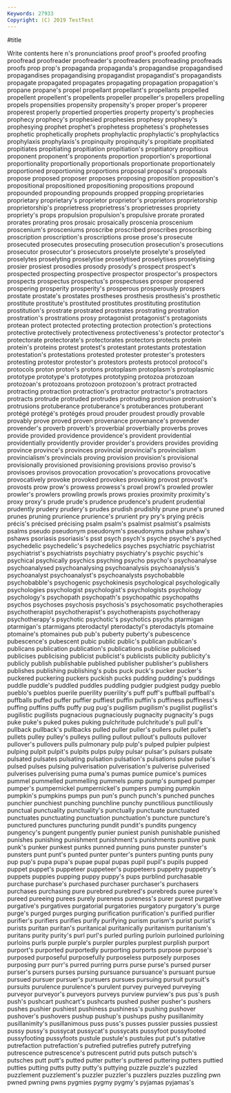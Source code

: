 ```yaml
---
Keywords: 27933
Copyright: (C) 2019 TestTest
---
```


#title

Write contents here
n's pronunciations proof proof's
proofed proofing proofread proofreader proofreader's proofreaders proofreading proofreads proofs prop
prop's propaganda propaganda's propagandise propagandised propagandises propagandising propagandist propagandist's propagandists
propagate propagated propagates propagating propagation propagation's propane propane's propel propellant
propellant's propellants propelled propellent propellent's propellents propeller propeller's propellers propelling
propels propensities propensity propensity's proper proper's properer properest properly propertied
properties property property's prophecies prophecy prophecy's prophesied prophesies prophesy prophesy's
prophesying prophet prophet's prophetess prophetess's prophetesses prophetic prophetically prophets prophylactic
prophylactic's prophylactics prophylaxis prophylaxis's propinquity propinquity's propitiate propitiated propitiates propitiating
propitiation propitiation's propitiatory propitious proponent proponent's proponents proportion proportion's proportional
proportionality proportionally proportionals proportionate proportionately proportioned proportioning proportions proposal proposal's
proposals propose proposed proposer proposes proposing proposition proposition's propositional propositioned
propositioning propositions propound propounded propounding propounds propped propping proprietaries proprietary
proprietary's proprietor proprietor's proprietors proprietorship proprietorship's proprietress proprietress's proprietresses propriety
propriety's props propulsion propulsion's propulsive prorate prorated prorates prorating pros
prosaic prosaically proscenia proscenium proscenium's prosceniums proscribe proscribed proscribes proscribing
proscription proscription's proscriptions prose prose's prosecute prosecuted prosecutes prosecuting prosecution
prosecution's prosecutions prosecutor prosecutor's prosecutors proselyte proselyte's proselyted proselytes proselyting
proselytise proselytised proselytises proselytising prosier prosiest prosodies prosody prosody's prospect
prospect's prospected prospecting prospective prospector prospector's prospectors prospects prospectus prospectus's
prospectuses prosper prospered prospering prosperity prosperity's prosperous prosperously prospers prostate
prostate's prostates prostheses prosthesis prosthesis's prosthetic prostitute prostitute's prostituted prostitutes
prostituting prostitution prostitution's prostrate prostrated prostrates prostrating prostration prostration's prostrations
prosy protagonist protagonist's protagonists protean protect protected protecting protection protection's
protections protective protectively protectiveness protectiveness's protector protector's protectorate protectorate's protectorates
protectors protects protein protein's proteins protest protest's protestant protestants protestation
protestation's protestations protested protester protester's protesters protesting protestor protestor's protestors
protests protocol protocol's protocols proton proton's protons protoplasm protoplasm's protoplasmic
prototype prototype's prototypes prototyping protozoa protozoan protozoan's protozoans protozoon protozoon's
protract protracted protracting protraction protraction's protractor protractor's protractors protracts protrude
protruded protrudes protruding protrusion protrusion's protrusions protuberance protuberance's protuberances protuberant
protégé protégé's protégés proud prouder proudest proudly provable provably prove
proved proven provenance provenance's provender provender's proverb proverb's proverbial proverbially
proverbs proves provide provided providence providence's provident providential providentially providently
provider provider's providers provides providing province province's provinces provincial provincial's
provincialism provincialism's provincials proving provision provision's provisional provisionally provisioned provisioning
provisions proviso proviso's provisoes provisos provocation provocation's provocations provocative provocatively
provoke provoked provokes provoking provost provost's provosts prow prow's prowess
prowess's prowl prowl's prowled prowler prowler's prowlers prowling prowls prows
proxies proximity proximity's proxy proxy's prude prude's prudence prudence's prudent
prudential prudently prudery prudery's prudes prudish prudishly prune prune's pruned
prunes pruning prurience prurience's prurient pry pry's prying précis précis's
précised précising psalm psalm's psalmist psalmist's psalmists psalms pseudo pseudonym
pseudonym's pseudonyms pshaw pshaw's pshaws psoriasis psoriasis's psst psych psych's
psyche psyche's psyched psychedelic psychedelic's psychedelics psyches psychiatric psychiatrist psychiatrist's
psychiatrists psychiatry psychiatry's psychic psychic's psychical psychically psychics psyching psycho
psycho's psychoanalyse psychoanalysed psychoanalysing psychoanalysis psychoanalysis's psychoanalyst psychoanalyst's psychoanalysts psychobabble
psychobabble's psychogenic psychokinesis psychological psychologically psychologies psychologist psychologist's psychologists psychology
psychology's psychopath psychopath's psychopathic psychopaths psychos psychoses psychosis psychosis's psychosomatic
psychotherapies psychotherapist psychotherapist's psychotherapists psychotherapy psychotherapy's psychotic psychotic's psychotics psychs
ptarmigan ptarmigan's ptarmigans pterodactyl pterodactyl's pterodactyls ptomaine ptomaine's ptomaines pub
pub's puberty puberty's pubescence pubescence's pubescent pubic public public's publican
publican's publicans publication publication's publications publicise publicised publicises publicising publicist
publicist's publicists publicity publicity's publicly publish publishable published publisher publisher's
publishers publishes publishing publishing's pubs puck puck's pucker pucker's puckered
puckering puckers puckish pucks pudding pudding's puddings puddle puddle's puddled
puddles puddling pudgier pudgiest pudgy pueblo pueblo's pueblos puerile puerility
puerility's puff puff's puffball puffball's puffballs puffed puffer puffier puffiest
puffin puffin's puffiness puffiness's puffing puffins puffs puffy pug pug's
pugilism pugilism's pugilist pugilist's pugilistic pugilists pugnacious pugnaciously pugnacity pugnacity's
pugs puke puke's puked pukes puking pulchritude pulchritude's pull pull's
pullback pullback's pullbacks pulled puller puller's pullers pullet pullet's pullets
pulley pulley's pulleys pulling pullout pullout's pullouts pullover pullover's pullovers
pulls pulmonary pulp pulp's pulped pulpier pulpiest pulping pulpit pulpit's
pulpits pulps pulpy pulsar pulsar's pulsars pulsate pulsated pulsates pulsating
pulsation pulsation's pulsations pulse pulse's pulsed pulses pulsing pulverisation pulverisation's
pulverise pulverised pulverises pulverising puma puma's pumas pumice pumice's pumices
pummel pummelled pummelling pummels pump pump's pumped pumper pumper's pumpernickel
pumpernickel's pumpers pumping pumpkin pumpkin's pumpkins pumps pun pun's punch
punch's punched punches punchier punchiest punching punchline punchy punctilious punctiliously
punctual punctuality punctuality's punctually punctuate punctuated punctuates punctuating punctuation punctuation's
puncture puncture's punctured punctures puncturing pundit pundit's pundits pungency pungency's
pungent pungently punier puniest punish punishable punished punishes punishing punishment
punishment's punishments punitive punk punk's punker punkest punks punned punning
puns punster punster's punsters punt punt's punted punter punter's punters
punting punts puny pup pup's pupa pupa's pupae pupal pupas
pupil pupil's pupils pupped puppet puppet's puppeteer puppeteer's puppeteers puppetry
puppetry's puppets puppies pupping puppy puppy's pups purblind purchasable purchase
purchase's purchased purchaser purchaser's purchasers purchases purchasing pure purebred purebred's
purebreds puree puree's pureed pureeing purees purely pureness pureness's purer
purest purgative purgative's purgatives purgatorial purgatories purgatory purgatory's purge purge's
purged purges purging purification purification's purified purifier purifier's purifiers purifies
purify purifying purism purism's purist purist's purists puritan puritan's puritanical
puritanically puritanism puritanism's puritans purity purity's purl purl's purled purling
purloin purloined purloining purloins purls purple purple's purpler purples purplest
purplish purport purport's purported purportedly purporting purports purpose purpose's purposed
purposeful purposefully purposeless purposely purposes purposing purr purr's purred purring
purrs purse purse's pursed purser purser's pursers purses pursing pursuance
pursuance's pursuant pursue pursued pursuer pursuer's pursuers pursues pursuing pursuit
pursuit's pursuits purulence purulence's purulent purvey purveyed purveying purveyor purveyor's
purveyors purveys purview purview's pus pus's push push's pushcart pushcart's
pushcarts pushed pusher pusher's pushers pushes pushier pushiest pushiness pushiness's
pushing pushover pushover's pushovers pushup pushup's pushups pushy pusillanimity pusillanimity's
pusillanimous puss puss's pusses pussier pussies pussiest pussy pussy's pussycat
pussycat's pussycats pussyfoot pussyfooted pussyfooting pussyfoots pustule pustule's pustules put
put's putative putrefaction putrefaction's putrefied putrefies putrefy putrefying putrescence putrescence's
putrescent putrid puts putsch putsch's putsches putt putt's putted putter
putter's puttered puttering putters puttied putties putting putts putty putty's
puttying puzzle puzzle's puzzled puzzlement puzzlement's puzzler puzzler's puzzlers puzzles
puzzling pwn pwned pwning pwns pygmies pygmy pygmy's pyjamas pyjamas's
